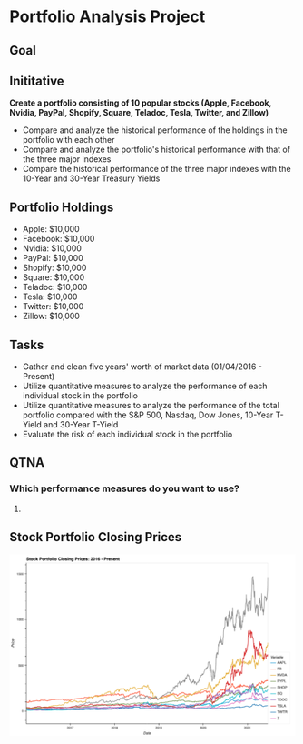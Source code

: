 # Portfolio Analysis Project

## Goal

## Inititative
**Create a portfolio consisting of 10 popular stocks (Apple, Facebook, Nvidia, PayPal, Shopify, Square, Teladoc, Tesla, Twitter, and Zillow)**
* Compare and analyze the historical performance of the holdings in the portfolio with each other
* Compare and analyze the portfolio's historical performance with that of the three major indexes
* Compare the historical performance of the three major indexes with the 10-Year and 30-Year Treasury Yields


## Portfolio Holdings
* Apple: $10,000
* Facebook: $10,000
* Nvidia: $10,000
* PayPal: $10,000
* Shopify: $10,000
* Square: $10,000
* Teladoc: $10,000
* Tesla: $10,000
* Twitter: $10,000
* Zillow: $10,000

## Tasks
* Gather and clean five years' worth of market data (01/04/2016 - Present)
* Utilize quantitative measures to analyze the performance of each individual stock in the portfolio
* Utilize quantitative measures to analyze the performance of the total portfolio compared with the S&P 500, Nasdaq, Dow Jones, 10-Year T-Yield and 30-Year T-Yield
* Evaluate the risk of each individual stock in the portfolio

## QTNA
### Which performance measures do you want to use?
1) 


## Stock Portfolio Closing Prices
![Stock Portfolio Closing Prices](Total_Portfolio/Images/portfolio_closing_prices.png)
